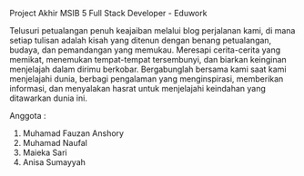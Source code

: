 Project Akhir MSIB 5 Full Stack Developer - Eduwork

Telusuri petualangan penuh keajaiban melalui blog perjalanan kami, di mana setiap tulisan adalah kisah yang ditenun 
dengan benang petualangan, budaya, dan pemandangan yang memukau. Meresapi cerita-cerita yang memikat, menemukan tempat-tempat 
tersembunyi, dan biarkan keinginan menjelajah dalam dirimu berkobar. Bergabunglah bersama kami saat kami menjelajahi dunia, 
berbagi pengalaman yang menginspirasi, 
memberikan informasi, dan menyalakan hasrat untuk menjelajahi keindahan yang ditawarkan dunia ini.

Anggota :
1. Muhamad Fauzan Anshory
2. Muhamad Naufal
3. Maieka Sari
4. Anisa Sumayyah
